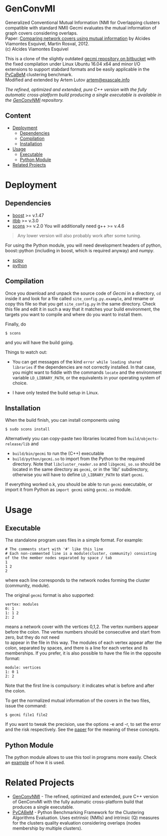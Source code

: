 # GenConvMI

Generalized Conventional Mutual Information (NMI for Overlapping clusters compatible with standard NMI)
Gecmi evaluates the mutual information of graph covers considering overlaps.  
Paper: [Comparing network covers using mutual information](https://arxiv.org/abs/1202.0425) by Alcides Viamontes Esquivel, Martin Rosval, 2012.  
(c) Alcides Viamontes Esquivel

This is a clone of the slightly outdated [gecmi repository on bitbucket](https://bitbucket.org/dsign/gecmi) with the fixed compilation under Linux Ubuntu 16.04 x64 and minor I/O extensions to support stabdard formats and be easily applicable in the [PyCaBeM](https://github.com/eXascaleInfolab/PyCABeM) clustering benchmark.  
Modified and extended by Artem Lutov <artem@exascale.info>

*The refined, optimized and extended, pure C++ version with the fully automatic cross-platform build producing a single executable is available in the [GenConvNMI](https://github.com/eXascaleInfolab/GenConvNMI) repository.*

## Content
- [Deployment](#deployment)
	- [Dependencies](#dependencies)
	- [Compilation](#compilation)
	- [Installation](#installation)
- [Usage](#usage)
	- [Executable](#executable)
	- [Python Module](#python-module)
- [Related Projects](#related-projects)

# Deployment
## Dependencies

* [boost](http://www.boost.org/boost) >= v.1.47
* [itbb](http://threadingbuildingblocks.org/itbb) >= v.3.0
* [scons](http://www.scons.org/scons) >= v.2.0
You will additionally need g++ >= v.4.6

> Any lower version will also probably work after some tuning.

For using the Python module, you will need development headers of python,
boost::python (including in boost, which is required anyway) and *numpy*.

* [scipy](http://numpy.scipy.org/)
* [python](http://www.python.org/)

## Compilation

Once you download and unpack the source code of *Gecmi* in a directory,
`cd` inside it and look for a file called `site_config.py.example`, and
rename or copy this file so that you get `site_config.py` in the same
directory. Check this file and edit it in such a way that it matches your build
environment, the targets you want to compile and where do you want to install
them.

Finally, do
```
$ scons
```

and you will have the build going.

Things to watch out:

* You can get messages of the kind `error while loading shared libraries` if the dependencies
  are not correctly installed. In that case, you might want to fiddle with the commands
  `locate` and the environment variable `LD_LIBRARY_PATH`, or the equivalents in your
  operating system of choice.

* I have only tested the build setup in Linux.

## Installation

When the build finish, you can install components using

```
$ sudo scons install
```
Alternatively you can copy-paste two libraries located from `build/objects-release/lib` and
- `build/bin/gecmi` to run the (C++) executable
- `build/python/gecmi.so` to import from the Python
to the required directory. Note that `libcluster_reader.so` and `libgecmi_so.so` should be
located in the same directory as `gecmi`, or in the 'lib/' subdirectory, otherwise you will
have to define `LD_LIBRARY_PATH` to start `gecmi`.

If everything worked o.k, you should be able to run `gecmi` executable, or import it from
Python as `import gecmi` using `gecmi.so` module.

# Usage

## Executable

The standalone program uses files in a simple format. For example:

```
# The comments start with '#' like this line
# Each non-commented line is a module(cluster, community) consisting of the the member nodes separated by space / tab
1
1 2
2
```
where each line corresponds to the network nodes forming the cluster (community, module).

The original `gecmi` format is also supported:

```
vertex: modules
0: 1
1: 1 2
2: 2
```
means a network cover with the vertices 0,1,2. The vertex numbers appear before
the colon. The vertex numbers should be consecutive and start from zero, but they do not need  
to appear in the file in this way. The modules of
each vertex appear after the colon, separated by spaces, and there is a line for each
vertex and its memberships. If you prefer, it is
also possible to have the file in the opposite format:
```
module: vertices
1: 0 1
2: 2
```

Note that the first line is compulsory: it indicates what is before and after the colon.

To get the normalized mutual information of the covers in the two files, issue the
command:

```
$ gecmi file1 file2
```

If you want to tweak the precision, use the options -e and -r, to set the error and
the risk respectively. See the [paper](http://arxiv.org/abs/1202.0425) for the
meaning of these concepts.

## Python Module

The python module allows to use this tool in programs more easily. Check an [example](https://github.com/eXascaleInfolab/GenConvMI/blob/master/simple_example.ipynb)
of how it is used.

# Related Projects
- [GenConvNMI](https://github.com/eXascaleInfolab/GenConvNMI) - The refined, optimized and extended, pure C++ version of GenConvMI with the fully automatic cross-platform build that produces a single executable.
- [PyCABeM](https://github.com/eXascaleInfolab/PyCABeM) - Python Benchmarking Framework for the Clustering Algorithms Evaluation. Uses extrinsic (NMIs) and intrinsic (Q) measures for the clusters quality evaluation considering overlaps (nodes membership by multiple clusters).
